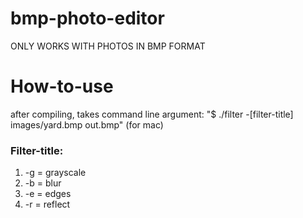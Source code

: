 # bmp-photo-editor
ONLY WORKS WITH PHOTOS IN BMP FORMAT


# How-to-use
after compiling, takes command line argument:
"$ ./filter -[filter-title] images/yard.bmp out.bmp" (for mac)

### Filter-title:
1. -g = grayscale
2. -b = blur
3. -e = edges
4. -r = reflect
